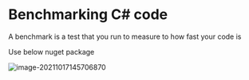 # Benchmarking C# code
A benchmark is a test that you run to measure to how fast your code is  

Use below nuget package

![image-20211017145706870](C:\Users\nadee\AppData\Roaming\Typora\typora-user-images\image-20211017145706870.png)

